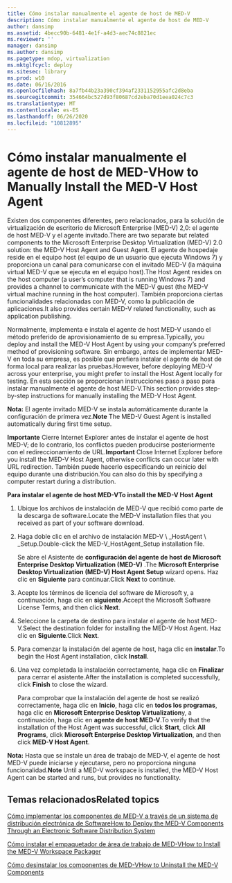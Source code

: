 ```yaml
---
title: Cómo instalar manualmente el agente de host de MED-V
description: Cómo instalar manualmente el agente de host de MED-V
author: dansimp
ms.assetid: 4becc90b-6481-4e1f-a4d3-aec74c8821ec
ms.reviewer: ''
manager: dansimp
ms.author: dansimp
ms.pagetype: mdop, virtualization
ms.mktglfcycl: deploy
ms.sitesec: library
ms.prod: w10
ms.date: 06/16/2016
ms.openlocfilehash: 8a7fb44b23a390cf394af2331152955afc2d8eba
ms.sourcegitcommit: 354664bc527d93f80687cd2eba70d1eea024c7c3
ms.translationtype: MT
ms.contentlocale: es-ES
ms.lasthandoff: 06/26/2020
ms.locfileid: "10812895"
---
```

# <span data-ttu-id="c6397-103">Cómo instalar manualmente el agente de host de MED-V</span><span class="sxs-lookup"><span data-stu-id="c6397-103">How to Manually Install the MED-V Host Agent</span></span>


<span data-ttu-id="c6397-104">Existen dos componentes diferentes, pero relacionados, para la solución de virtualización de escritorio de Microsoft Enterprise (MED-V) 2,0: el agente de host MED-V y el agente invitado.</span><span class="sxs-lookup"><span data-stu-id="c6397-104">There are two separate but related components to the Microsoft Enterprise Desktop Virtualization (MED-V) 2.0 solution: the MED-V Host Agent and Guest Agent.</span></span> <span data-ttu-id="c6397-105">El agente de hospedaje reside en el equipo host (el equipo de un usuario que ejecuta Windows 7) y proporciona un canal para comunicarse con el invitado MED-V (la máquina virtual MED-V que se ejecuta en el equipo host).</span><span class="sxs-lookup"><span data-stu-id="c6397-105">The Host Agent resides on the host computer (a user’s computer that is running Windows 7) and provides a channel to communicate with the MED-V guest (the MED-V virtual machine running in the host computer).</span></span> <span data-ttu-id="c6397-106">También proporciona ciertas funcionalidades relacionadas con MED-V, como la publicación de aplicaciones.</span><span class="sxs-lookup"><span data-stu-id="c6397-106">It also provides certain MED-V related functionality, such as application publishing.</span></span>

<span data-ttu-id="c6397-107">Normalmente, implementa e instala el agente de host MED-V usando el método preferido de aprovisionamiento de su empresa.</span><span class="sxs-lookup"><span data-stu-id="c6397-107">Typically, you deploy and install the MED-V Host Agent by using your company’s preferred method of provisioning software.</span></span> <span data-ttu-id="c6397-108">Sin embargo, antes de implementar MED-V en toda su empresa, es posible que prefiera instalar el agente de host de forma local para realizar las pruebas.</span><span class="sxs-lookup"><span data-stu-id="c6397-108">However, before deploying MED-V across your enterprise, you might prefer to install the Host Agent locally for testing.</span></span> <span data-ttu-id="c6397-109">En esta sección se proporcionan instrucciones paso a paso para instalar manualmente el agente de host MED-V.</span><span class="sxs-lookup"><span data-stu-id="c6397-109">This section provides step-by-step instructions for manually installing the MED-V Host Agent.</span></span>

<span data-ttu-id="c6397-110">**Nota:**  El agente invitado MED-V se instala automáticamente durante la configuración de primera vez.</span><span class="sxs-lookup"><span data-stu-id="c6397-110">**Note** The MED-V Guest Agent is installed automatically during first time setup.</span></span>

 

<span data-ttu-id="c6397-111">**Importante**  Cierre Internet Explorer antes de instalar el agente de host MED-V; de lo contrario, los conflictos pueden producirse posteriormente con el redireccionamiento de URL.</span><span class="sxs-lookup"><span data-stu-id="c6397-111">**Important** Close Internet Explorer before you install the MED-V Host Agent, otherwise conflicts can occur later with URL redirection.</span></span> <span data-ttu-id="c6397-112">También puede hacerlo especificando un reinicio del equipo durante una distribución.</span><span class="sxs-lookup"><span data-stu-id="c6397-112">You can also do this by specifying a computer restart during a distribution.</span></span>

 

**<span data-ttu-id="c6397-113">Para instalar el agente de host MED-V</span><span class="sxs-lookup"><span data-stu-id="c6397-113">To install the MED-V Host Agent</span></span>**

1.  <span data-ttu-id="c6397-114">Ubique los archivos de instalación de MED-V que recibió como parte de la descarga de software.</span><span class="sxs-lookup"><span data-stu-id="c6397-114">Locate the MED-V installation files that you received as part of your software download.</span></span>

2.  <span data-ttu-id="c6397-115">Haga doble clic en el archivo de instalación MED-V \ _HostAgent \ _Setup.</span><span class="sxs-lookup"><span data-stu-id="c6397-115">Double-click the MED-V\_HostAgent\_Setup installation file.</span></span>

    <span data-ttu-id="c6397-116">Se abre el Asistente de **configuración del agente de host de Microsoft Enterprise Desktop Virtualization (MED-V)** .</span><span class="sxs-lookup"><span data-stu-id="c6397-116">The **Microsoft Enterprise Desktop Virtualization (MED-V) Host Agent Setup** wizard opens.</span></span> <span data-ttu-id="c6397-117">Haz clic en **Siguiente** para continuar.</span><span class="sxs-lookup"><span data-stu-id="c6397-117">Click **Next** to continue.</span></span>

3.  <span data-ttu-id="c6397-118">Acepte los términos de licencia del software de Microsoft y, a continuación, haga clic en **siguiente**.</span><span class="sxs-lookup"><span data-stu-id="c6397-118">Accept the Microsoft Software License Terms, and then click **Next**.</span></span>

4.  <span data-ttu-id="c6397-119">Seleccione la carpeta de destino para instalar el agente de host MED-V.</span><span class="sxs-lookup"><span data-stu-id="c6397-119">Select the destination folder for installing the MED-V Host Agent.</span></span> <span data-ttu-id="c6397-120">Haz clic en **Siguiente**.</span><span class="sxs-lookup"><span data-stu-id="c6397-120">Click **Next**.</span></span>

5.  <span data-ttu-id="c6397-121">Para comenzar la instalación del agente de host, haga clic en **instalar**.</span><span class="sxs-lookup"><span data-stu-id="c6397-121">To begin the Host Agent installation, click **Install**.</span></span>

6.  <span data-ttu-id="c6397-122">Una vez completada la instalación correctamente, haga clic en **Finalizar** para cerrar el asistente.</span><span class="sxs-lookup"><span data-stu-id="c6397-122">After the installation is completed successfully, click **Finish** to close the wizard.</span></span>

    <span data-ttu-id="c6397-123">Para comprobar que la instalación del agente de host se realizó correctamente, haga clic en **Inicio**, haga clic en **todos los programas**, haga clic en **Microsoft Enterprise Desktop Virtualization**y, a continuación, haga clic en **agente de host MED-V**.</span><span class="sxs-lookup"><span data-stu-id="c6397-123">To verify that the installation of the Host Agent was successful, click **Start**, click **All Programs**, click **Microsoft Enterprise Desktop Virtualization**, and then click **MED-V Host Agent**.</span></span>

<span data-ttu-id="c6397-124">**Nota:**  Hasta que se instale un área de trabajo de MED-V, el agente de host MED-V puede iniciarse y ejecutarse, pero no proporciona ninguna funcionalidad.</span><span class="sxs-lookup"><span data-stu-id="c6397-124">**Note** Until a MED-V workspace is installed, the MED-V Host Agent can be started and runs, but provides no functionality.</span></span>

 

## <span data-ttu-id="c6397-125">Temas relacionados</span><span class="sxs-lookup"><span data-stu-id="c6397-125">Related topics</span></span>


[<span data-ttu-id="c6397-126">Cómo implementar los componentes de MED-V a través de un sistema de distribución electrónica de Software</span><span class="sxs-lookup"><span data-stu-id="c6397-126">How to Deploy the MED-V Components Through an Electronic Software Distribution System</span></span>](how-to-deploy-the-med-v-components-through-an-electronic-software-distribution-system.md)

[<span data-ttu-id="c6397-127">Cómo instalar el empaquetador de área de trabajo de MED-V</span><span class="sxs-lookup"><span data-stu-id="c6397-127">How to Install the MED-V Workspace Packager</span></span>](how-to-install-the-med-v-workspace-packager.md)

[<span data-ttu-id="c6397-128">Cómo desinstalar los componentes de MED-V</span><span class="sxs-lookup"><span data-stu-id="c6397-128">How to Uninstall the MED-V Components</span></span>](how-to-uninstall-the-med-v-components.md)

 

 





